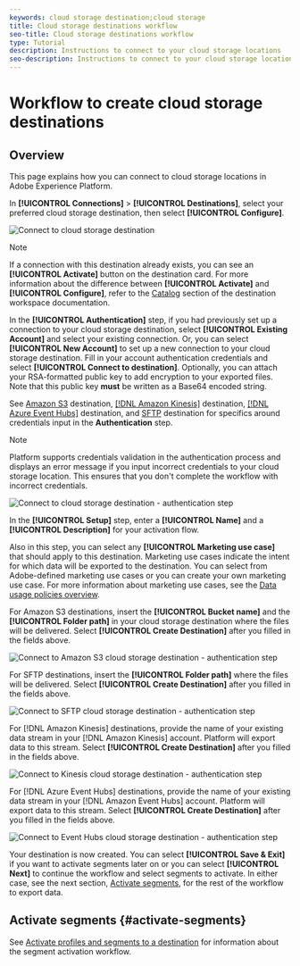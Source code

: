 ```yaml
---
keywords: cloud storage destination;cloud storage
title: Cloud storage destinations workflow
seo-title: Cloud storage destinations workflow
type: Tutorial
description: Instructions to connect to your cloud storage locations
seo-description: Instructions to connect to your cloud storage locations
---
```


# Workflow to create cloud storage destinations

## Overview

This page explains how you can connect to cloud storage locations in Adobe Experience Platform.

In **[!UICONTROL Connections]** > **[!UICONTROL Destinations]**, select your preferred cloud storage destination, then select **[!UICONTROL Configure]**.

![Connect to cloud storage destination](../../assets/catalog/cloud-storage/workflow/connect.png)

>[!NOTE]
>
>If a connection with this destination already exists, you can see an **[!UICONTROL Activate]** button on the destination card. For more information about the difference between **[!UICONTROL Activate]** and **[!UICONTROL Configure]**, refer to the [Catalog](../../ui/destinations-workspace.md#catalog) section of the destination workspace documentation.   

In the **[!UICONTROL Authentication]** step, if you had previously set up a connection to your cloud storage destination, select **[!UICONTROL Existing Account]** and select your existing connection. Or, you can select **[!UICONTROL New Account]** to set up a new connection to your cloud storage destination. Fill in your account authentication credentials and select **[!UICONTROL Connect to destination]**. Optionally, you can attach your RSA-formatted public key to add encryption to your exported files. Note that this public key **must** be written as a Base64 encoded string. 

See [Amazon S3](./amazon-s3.md) destination, [[!DNL Amazon Kinesis]](./amazon-kinesis.md) destination, [[!DNL Azure Event Hubs]](./azure-event-hubs.md) destination, and [SFTP](./sftp.md) destination for specifics around credentials input in the **Authentication** step.

>[!NOTE]
>
>Platform supports credentials validation in the authentication process and displays an error message if you input incorrect credentials to your cloud storage location. This ensures that you don't complete the workflow with incorrect credentials.

![Connect to cloud storage destination - authentication step](../../assets/catalog/cloud-storage/workflow/destination-account.png)

In the **[!UICONTROL Setup]** step, enter a **[!UICONTROL Name]** and a **[!UICONTROL Description]** for your activation flow.

Also in this step, you can select any **[!UICONTROL Marketing use case]** that should apply to this destination. Marketing use cases indicate the intent for which data will be exported to the destination. You can select from Adobe-defined marketing use cases or you can create your own marketing use case. For more information about marketing use cases, see the [Data usage policies overview](../../../data-governance/policies/overview.md).

For Amazon S3 destinations, insert the **[!UICONTROL Bucket name]** and the **[!UICONTROL Folder path]** in your cloud storage destination where the files will be delivered. Select **[!UICONTROL Create Destination]** after you filled in the fields above.

![Connect to Amazon S3 cloud storage destination - authentication step](../../assets/catalog/cloud-storage/workflow/amazon-s3-setup.png)

For SFTP destinations, insert the **[!UICONTROL Folder path]** where the files will be delivered. Select **[!UICONTROL Create Destination]** after you filled in the fields above.

![Connect to SFTP cloud storage destination - authentication step](../../assets/catalog/cloud-storage/workflow/sftp-setup.png)

For [!DNL Amazon Kinesis] destinations, provide the name of your existing data stream in your [!DNL Amazon Kinesis] account. Platform will export data to this stream. Select **[!UICONTROL Create Destination]** after you filled in the fields above.

![Connect to Kinesis cloud storage destination - authentication step](../../assets/catalog/cloud-storage/workflow/kinesis-setup.png)

For [!DNL Azure Event Hubs] destinations, provide the name of your existing data stream in your [!DNL Amazon Event Hubs] account. Platform will export data to this stream. Select **[!UICONTROL Create Destination]** after you filled in the fields above.

![Connect to Event Hubs cloud storage destination - authentication step](../../assets/catalog/cloud-storage/workflow/event-hubs-setup.png)   

Your destination is now created. You can select **[!UICONTROL Save & Exit]** if you want to activate segments later on or you can select **[!UICONTROL Next]** to continue the workflow and select segments to activate. In either case, see the next section, [Activate segments](#activate-segments), for the rest of the workflow to export data.

## Activate segments {#activate-segments}

See [Activate profiles and segments to a destination](../../ui/activate-destinations.md) for information about the segment activation workflow.